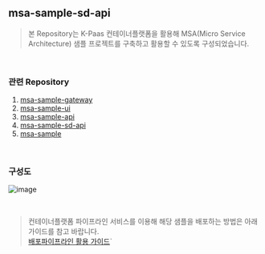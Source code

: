 ## msa-sample-sd-api

> 본 Repository는 K-Paas 컨테이너플랫폼을 활용해 MSA(Micro Service Architecture) 샘플 프로젝트를 구축하고 활용할 수 있도록 구성되었습니다.

<br>

### 관련 Repository  
1. [msa-sample-gateway](https://github.com/K-PaaS/msa-sample-gateway)  
2. [msa-sample-ui](https://github.com/K-PaaS/msa-sample-ui)  
3. [msa-sample-api](https://github.com/K-PaaS/msa-sample-api)
4. [msa-sample-sd-api](https://github.com/K-PaaS/msa-sample-sdapi)  
5. [msa-sample](https://github.com/K-PaaS/msa-sample)  


<br>

### 구성도
![image](https://github.com/K-PaaS/msa-sample-gateway/assets/67575226/2541af60-7868-4ef5-9a74-6b7758227b10)


<br>

> 컨테이너플랫폼 파이프라인 서비스를 이용해 해당 샘플을 배포하는 방법은 아래 가이드를 참고 바랍니다.  
[배포파이프라인 활용 가이드](https://github.com/K-PaaS/container-platform/blob/master/use-guide/pipeline/cp-pipeline-use-guide.md)`
